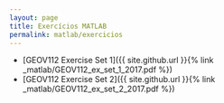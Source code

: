 ```yaml
---
layout: page
title: Exercícios MATLAB
permalink: matlab/exercicios
---
```


- [GEOV112 Exercise Set 1]({{ site.github.url }}{% link _matlab/GEOV112_ex_set_1_2017.pdf %})
- [GEOV112 Exercise Set 2]({{ site.github.url }}{% link _matlab/GEOV112_ex_set_2_2017.pdf %})
